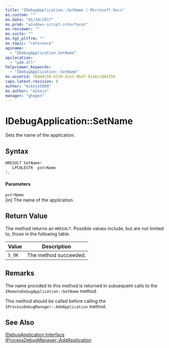 ```yaml
---
title: "IDebugApplication::SetName | Microsoft Docs"
ms.custom: ""
ms.date: "01/18/2017"
ms.prod: "windows-script-interfaces"
ms.reviewer: ""
ms.suite: ""
ms.tgt_pltfrm: ""
ms.topic: "reference"
apiname: 
  - "IDebugApplication.SetName"
apilocation: 
  - "pdm.dll"
helpviewer_keywords: 
  - "IDebugApplication::SetName"
ms.assetid: 7b0ddc58-6f20-4ce3-9bdf-81a6c1d64256
caps.latest.revision: 8
author: "mikejo5000"
ms.author: "mikejo"
manager: "ghogen"
---
```

# IDebugApplication::SetName
Sets the name of the application.  
  
## Syntax  
  
```cpp
HRESULT SetName(  
   LPCOLESTR  pstrName  
);  
```  
  
#### Parameters  
 `pstrName`  
 [in] The name of the application.  
  
## Return Value  
 The method returns an `HRESULT`. Possible values include, but are not limited to, those in the following table.  
  
|Value|Description|  
|-----------|-----------------|  
|`S_OK`|The method succeeded.|  
  
## Remarks  
 The name provided to this method is returned in subsequent calls to the `IRemoteDebugApplication::GetName` method.  
  
 This method should be called before calling the `IProcessDebugManager::AddApplication` method.  
  
## See Also  
 [IDebugApplication Interface](../../winscript/reference/idebugapplication-interface.md)   
 [IProcessDebugManager::AddApplication](../../winscript/reference/iprocessdebugmanager-addapplication.md)